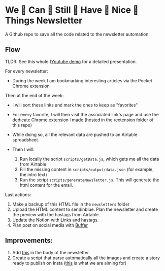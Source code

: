 # We 👏 Can 👏 Still 👏 Have 👏 Nice 👏 Things Newsletter

A Github repo to save all the code related to the newsletter automation.

## Flow

TLDR: See this whole ([Youtube demo](https://youtu.be/C_rV2boYOi0) for a detailed presentation.

For every newsletter:

- During the week I am bookmarking interesting articles via the Pocket Chrome extension

Then at the end of the week:

- I will sort these links and mark the ones to keep as "favorites"
- For every favorite, I will then visit the associated link's page and use the dedicate Chrome extension I made (hosted in the /extension folder of this repo)
- While doing so, all the relevant data are pushed to an Airtable spreadsheet.
- Then I will:

  1. Run locally the script `scripts/getData.js`, which gets me all the data from Airtable
  2. Fill the missing content in `scripts/output/data.json` (for example, the intro text)
  3. Run the script `scripts/generateNewsletter.js`. This will generate the html content for the email.

Last actions:

  1. Make a backup of this HTML file in the `newsletters` folder
  2. Upload the HTML content to sendinblue. Plan the newsletter and create the preview with the hastags from Airtable.
  3. Update the Notion with Links and hastags.
  4. Plan post on social media with [Buffer](https://publish.buffer.com/profile/602ff17e6ab0810efb6e9ce6/tab/queue)


## Improvements:

1. Add [this](https://twitter.com/JeanAbbiateci/status/1355921305514684420) in the body of the newsletter.
2. Create a script that parse automatically all the images and create a story ready to publish on Insta ([this](https://www.instagram.com/p/CMZpxHXBdMG/?igshid=1g6b21wsw3q1) is what we are aiming for)

